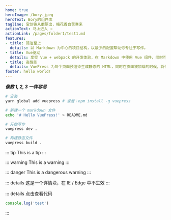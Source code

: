```yaml
---
home: true
heroImage: /bory.jpeg
heroText: Bory的组件库
tagline: 宝剑锋从磨砺出，梅花香自苦寒来
actionText: 马上进入 →
actionLink: /pages/folder1/test1.md
features:
- title: 简洁至上
  details: 以 Markdown 为中心的项目结构，以最少的配置帮助你专注于写作。
- title: Vue驱动
  details: 享受 Vue + webpack 的开发体验，在 Markdown 中使用 Vue 组件，同时可以使用 Vue 来开发自定义主题。
- title: 高性能
  details: VuePress 为每个页面预渲染生成静态的 HTML，同时在页面被加载的时候，将作为 SPA 运行。
footer: hello world!
---
```


***像数 1, 2, 3 一样容易***

```sh
# 安装
yarn global add vuepress # 或者：npm install -g vuepress

# 新建一个 markdown 文件
echo '# Hello VuePress!' > README.md

# 开始写作
vuepress dev .

# 构建静态文件
vuepress build .
```


::: tip
This is a tip
:::

::: warning
This is a warning
:::

::: danger
This is a dangerous warning
:::

::: details
这是一个详情块，在 IE / Edge 中不生效
:::

::: details 点击查看代码
```js
console.log('test')
```
:::

